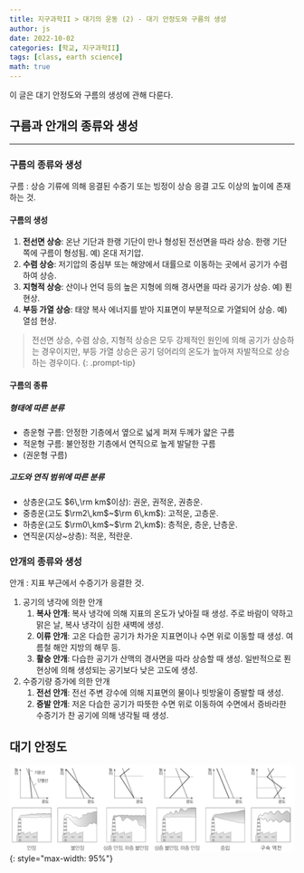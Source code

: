 ```yaml
---
title: 지구과학II > 대기의 운동 (2) - 대기 안정도와 구름의 생성
author: js
date: 2022-10-02
categories: [학교, 지구과학II]
tags: [class, earth science]
math: true
---
```


이 글은 대기 안정도와 구름의 생성에 관해 다룬다.

## 구름과 안개의 종류와 생성
---
### 구름의 종류와 생성
구름
: 상승 기류에 의해 응결된 수증기 또는 빙정이 상승 응결 고도 이상의 높이에 존재하는 것.

#### 구름의 생성
1. **전선면 상승**: 온난 기단과 한랭 기단이 만나 형성된 전선면을 따라 상승. 한랭 기단 쪽에 구름이 형성됨. 예) 온대 저기압.
2. **수렴 상승**: 저기압의 중심부 또는 해양에서 대률으로 이동하는 곳에서 공기가 수렴하여 상승.
3. **지형적 상승**: 산이나 언덕 등의 높은 지형에 의해 경사면을 따라 공기가 상승. 예) 푄 현상.
4. **부등 가열 상승**: 태양 복사 에너지를 받아 지표면이 부분적으로 가열되어 상승. 예) 열섬 현상.

> 전선면 상승, 수렴 상승, 지형적 상승은 모두 강제적인 원인에 의해 공기가 상승하는 경우이지만, 부등 가열 상승은 공기 덩어리의 온도가 높아져 자발적으로 상승하는 경우이다.
{: .prompt-tip}

#### 구름의 종류
##### 형태에 따른 분류
- 층운형 구름: 안정한 기층에서 옆으로 넓게 퍼져 두께가 얇은 구름
- 적운형 구름: 불안정한 기층에서 연직으로 높게 발달한 구름
- (권운형 구름)

##### 고도와 연직 범위에 따른 분류
- 상층운(고도 $6\,\rm km$이상): 권운, 권적운, 권층운.
- 중층운(고도 $\rm2\,km$\~$\rm 6\,km$): 고적운, 고층운.
- 하층운(고도 $\rm0\,km$\~$\rm 2\,km$): 층적운, 층운, 난층운.
- 연직운(지상\~상층): 적운, 적란운.

### 안개의 종류와 생성
안개
: 지표 부근에서 수증기가 응결한 것.

1. 공기의 냉각에 의한 안개
	1. **복사 안개**: 복사 냉각에 의해 지표의 온도가 낮아질 때 생성. 주로 바람이 약하고 맑은 날, 복사 냉각이 심한 새벽에 생성.
	2. **이류 안개**: 고온 다습한 공기가 차가운 지표면이나 수면 위로 이동할 때 생성. 여름철 해안 지방의 해무 등.
	3. **활승 안개**: 다습한 공기가 산맥의 경사면을 따라 상승할 때 생성. 일반적으로 푄 현상에 의해 생성되는 공기보다 낮은 고도에 생성.
2. 수증기량 증가에 의한 안개
	1. **전선 안개**: 전선 주변 강수에 의해 지표면의 물이나 빗방울이 증발할 때 생성.
	2. **증발 안개**: 저온 다습한 공기가 따뜻한 수면 위로 이동하여 수면에서 증바라한 수증기가 찬 공기에 의해 냉각될 때 생성.

## 대기 안정도

![대기 안정도와 대기 오염](/assets/img/대기-안정도와-대기-오염.png){: style="max-width: 95%"}